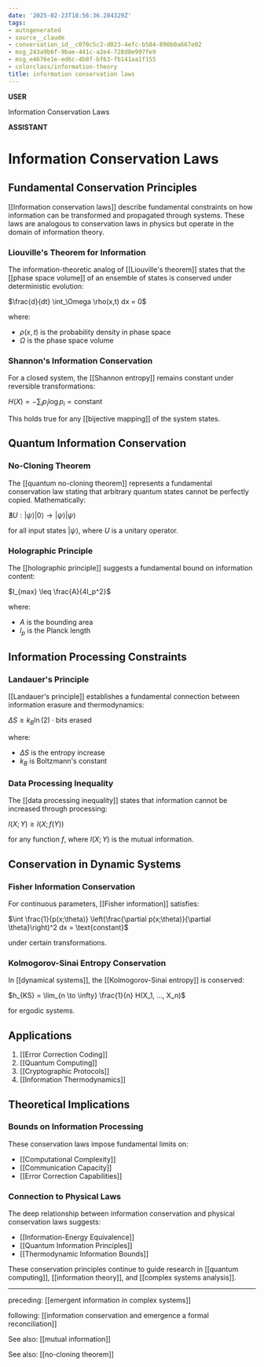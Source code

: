```yaml
---
date: '2025-02-23T18:56:36.284329Z'
tags:
- autogenerated
- source__claude
- conversation_id__c070c5c2-d023-4efc-b584-890b0a667e02
- msg_243a9b6f-9bae-441c-a2e4-728d8e997fe9
- msg_e4676e1e-ed6c-4b8f-bf63-fb141aa1f155
- colorclass/information-theory
title: information conservation laws
---
```


**USER**

Information Conservation Laws


**ASSISTANT**

# Information Conservation Laws

## Fundamental Conservation Principles

[[Information conservation laws]] describe fundamental constraints on how information can be transformed and propagated through systems. These laws are analogous to conservation laws in physics but operate in the domain of information theory.

### Liouville's Theorem for Information

The information-theoretic analog of [[Liouville's theorem]] states that the [[phase space volume]] of an ensemble of states is conserved under deterministic evolution:

$\frac{d}{dt} \int_\Omega \rho(x,t) dx = 0$

where:
- $\rho(x,t)$ is the probability density in phase space
- $\Omega$ is the phase space volume

### Shannon's Information Conservation

For a closed system, the [[Shannon entropy]] remains constant under reversible transformations:

$H(X) = -\sum_i p_i \log p_i = \text{constant}$

This holds true for any [[bijective mapping]] of the system states.

## Quantum Information Conservation

### No-Cloning Theorem

The [[quantum no-cloning theorem]] represents a fundamental conservation law stating that arbitrary quantum states cannot be perfectly copied. Mathematically:

$\nexists U: |\psi\rangle|0\rangle \rightarrow |\psi\rangle|\psi\rangle$

for all input states $|\psi\rangle$, where $U$ is a unitary operator.

### Holographic Principle

The [[holographic principle]] suggests a fundamental bound on information content:

$I_{max} \leq \frac{A}{4l_p^2}$

where:
- $A$ is the bounding area
- $l_p$ is the Planck length

## Information Processing Constraints

### Landauer's Principle

[[Landauer's principle]] establishes a fundamental connection between information erasure and thermodynamics:

$\Delta S \geq k_B \ln(2) \cdot \text{bits erased}$

where:
- $\Delta S$ is the entropy increase
- $k_B$ is Boltzmann's constant

### Data Processing Inequality

The [[data processing inequality]] states that information cannot be increased through processing:

$I(X;Y) \geq I(X;f(Y))$

for any function $f$, where $I(X;Y)$ is the mutual information.

## Conservation in Dynamic Systems

### Fisher Information Conservation

For continuous parameters, [[Fisher information]] satisfies:

$\int \frac{1}{p(x;\theta)} \left(\frac{\partial p(x;\theta)}{\partial \theta}\right)^2 dx = \text{constant}$

under certain transformations.

### Kolmogorov-Sinai Entropy Conservation

In [[dynamical systems]], the [[Kolmogorov-Sinai entropy]] is conserved:

$h_{KS} = \lim_{n \to \infty} \frac{1}{n} H(X_1, ..., X_n)$

for ergodic systems.

## Applications

1. [[Error Correction Coding]]
2. [[Quantum Computing]]
3. [[Cryptographic Protocols]]
4. [[Information Thermodynamics]]

## Theoretical Implications

### Bounds on Information Processing

These conservation laws impose fundamental limits on:
- [[Computational Complexity]]
- [[Communication Capacity]]
- [[Error Correction Capabilities]]

### Connection to Physical Laws

The deep relationship between information conservation and physical conservation laws suggests:
- [[Information-Energy Equivalence]]
- [[Quantum Information Principles]]
- [[Thermodynamic Information Bounds]]

These conservation principles continue to guide research in [[quantum computing]], [[information theory]], and [[complex systems analysis]].


---

preceding: [[emergent information in complex systems]]  


following: [[information conservation and emergence a formal reconciliation]]

See also: [[mutual information]]


See also: [[no-cloning theorem]]